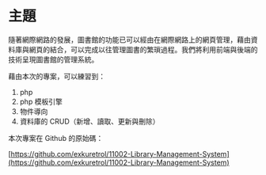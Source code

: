 # 主題

隨著網際網路的發展，圖書館的功能已可以經由在網際網路上的網頁管理，藉由資料庫與網頁的結合，可以完成以往管理圖書的繁瑣過程。我們將利用前端與後端的技術呈現圖書館的管理系統。

藉由本次的專案，可以練習到：

1. php
2. php 模板引擎
3. 物件導向
4. 資料庫的 CRUD（新增、讀取、更新與刪除）

本次專案在 Github 的原始碼：

[https://github.com/exkuretrol/11002-Library-Management-System](https://github.com/exkuretrol/11002-Library-Management-System)